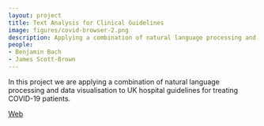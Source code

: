 ```yaml
---
layout: project
title: Text Analysis for Clinical Guidelines
image: figures/covid-browser-2.png
description: Applying a combination of natural language processing and data visualisation to UK hospital guidelines for treating COVID-19 patients.
people:
- Benjamin Bach
- James Scott-Brown
---
```


In this project we are applying a combination of natural language processing and data visualisation to UK hospital guidelines for treating COVID-19 patients.
 
[Web](https://www.ltg.ed.ac.uk/projects/covid19-guideline-browser/)